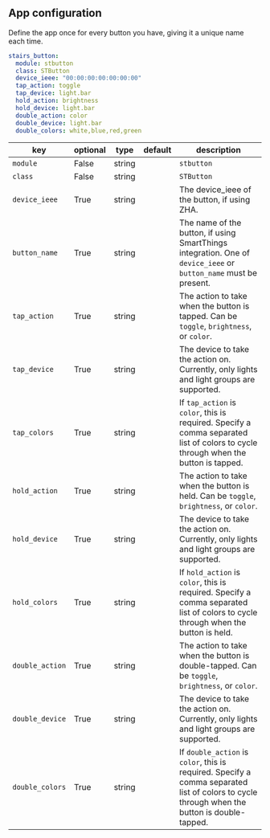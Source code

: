 ## App configuration

Define the app once for every button you have, giving it a unique name each time.

```yaml
stairs_button:
  module: stbutton
  class: STButton
  device_ieee: "00:00:00:00:00:00:00"
  tap_action: toggle
  tap_device: light.bar
  hold_action: brightness
  hold_device: light.bar
  double_action: color
  double_device: light.bar
  double_colors: white,blue,red,green
```

key | optional | type | default | description
-- | -- | -- | -- | --
`module` | False | string | | `stbutton`
`class` | False | string | | `STButton`
`device_ieee` | True | string || The device_ieee of the button, if using ZHA.
`button_name` | True | string || The name of the button, if using SmartThings integration. One of `device_ieee` or `button_name` must be present.
`tap_action` | True | string || The action to take when the button is tapped. Can be `toggle`, `brightness`, or `color`.
`tap_device` | True | string || The device to take the action on. Currently, only lights and light groups are supported.
`tap_colors` | True | string || If `tap_action` is `color`, this is required. Specify a comma separated list of colors to cycle through when the button is tapped.
`hold_action` | True | string || The action to take when the button is held. Can be `toggle`, `brightness`, or `color`.
`hold_device` | True | string || The device to take the action on. Currently, only lights and light groups are supported.
`hold_colors` | True | string || If `hold_action` is `color`, this is required. Specify a comma separated list of colors to cycle through when the button is held.
`double_action` | True | string || The action to take when the button is double-tapped. Can be `toggle`, `brightness`, or `color`.
`double_device` | True | string || The device to take the action on. Currently, only lights and light groups are supported.
`double_colors` | True | string || If `double_action` is `color`, this is required. Specify a comma separated list of colors to cycle through when the button is double-tapped.
